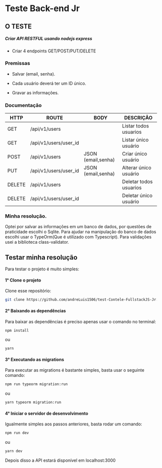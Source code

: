 # Teste Back-end Jr

## O TESTE

##### Criar API RESTFUL usando nodejs express
- Criar 4 endpoints GET/POST/PUT/DELETE

### Premissas

- Salvar (email, senha).

- Cada usuário deverá ter um ID único.

- Gravar as informações.

### Documentação
HTTP | ROUTE | BODY | DESCRIÇÃO |
| --- | ------ | ------ |  ------ |
| GET | /api/v1/users |  | Listar todos usuarios
| GET | /api/v1/users/user_id | | Listar único usuário
| POST | /api/v1/users | JSON (email,senha) | Criar único usuário
| PUT | /api/v1/users/user_id | JSON (email,senha) | Alterar único usuário
| DELETE | /api/v1/users | | Deletar todos usuarios
| DELETE | /api/v1/users/user_id | | Deletar único usuário
  

### Minha resolução.
Optei por salvar as informações em um banco de dados, por questões de praticidade escolhi o Sqlite.
Para ajudar na manipulação do banco de dados escolhi usar o TypeOrm(Que é utilizado com Typescript).
Para validações usei a biblioteca class-validator.

## Testar minha resolução
Para testar o projeto é muito simples:

#### 1° Clone o projeto
Clone esse repositório:
```bash
git clone https://github.com/andreLuis1506/test-Contele-FullstackJS-Jr.git
```

#### 2° Baixando as dependências
Para baixar as dependências é preciso apenas usar o comando no terminal:
```bash
npm install
```

ou

```bash
yarn
```

#### 3° Executando as migrations
Para executar as migrations é bastante simples, basta usar o seguinte comando:
```bash
npm run typeorm migration:run
```
ou
```bash
yarn typeorm migration:run
```

#### 4° Iniciar o servidor de desenvolvimento
Igualmente simples aos passos anteriores, basta rodar um comando:
```bash
npm run dev
```
ou
```bash
yarn dev
```
Depois disso a API estará disponível em localhost:3000
